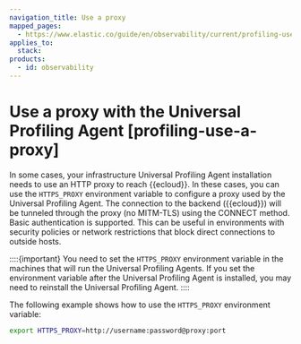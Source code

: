 ```yaml
---
navigation_title: Use a proxy
mapped_pages:
  - https://www.elastic.co/guide/en/observability/current/profiling-use-a-proxy.html
applies_to:
  stack:
products:
  - id: observability
---
```




# Use a proxy with the Universal Profiling Agent [profiling-use-a-proxy]


In some cases, your infrastructure Universal Profiling Agent installation needs to use an HTTP proxy to reach {{ecloud}}. In these cases, you can use the `HTTPS_PROXY` environment variable to configure a proxy used by the Universal Profiling Agent. The connection to the backend ({{ecloud}}) will be tunneled through the proxy (no MITM-TLS) using the CONNECT method. Basic authentication is supported. This can be useful in environments with security policies or network restrictions that block direct connections to outside hosts.

::::{important} 
You need to set the `HTTPS_PROXY` environment variable in the machines that will run the Universal Profiling Agents. If you set the environment variable after the Universal Profiling Agent is installed, you may need to reinstall the Universal Profiling Agent.
::::


The following example shows how to use the `HTTPS_PROXY` environment variable:

```bash
export HTTPS_PROXY=http://username:password@proxy:port
```

